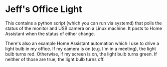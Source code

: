 # Jeff's Office Light

This contains a python script (which you can run via systemd) that polls the
status of the monitor and USB camera on a Linux machine. It posts to Home
Assistant when the status of either change.

There's also an example Home Assistant automation which I use to drive a light
bulb in my office. If my camera is on (e.g. I'm in a meeting), the light bulb
turns red. Otherwise, if my screen is on, the light bulb turns green. If
neither of those are true, the light bulb turns off.
